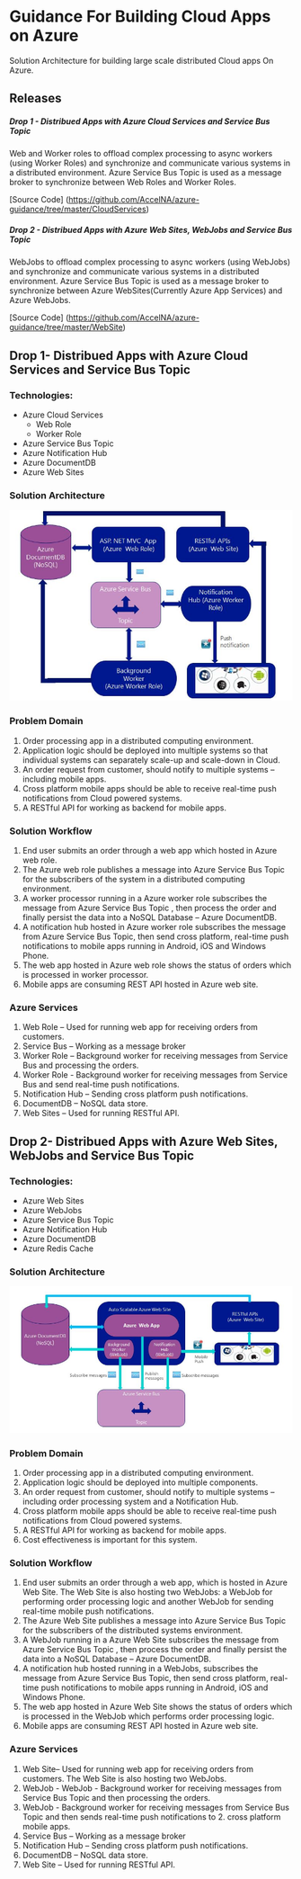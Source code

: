 # Guidance For Building Cloud Apps on Azure
Solution Architecture for building large scale distributed Cloud apps On Azure.

## Releases 

##### Drop 1 - Distribued Apps with Azure Cloud Services and Service Bus Topic

Web and Worker roles to offload complex processing to async workers (using Worker Roles) and synchronize and communicate various systems in a distributed environment. Azure Service Bus Topic is used as a message broker to synchronize between Web Roles and Worker Roles. 

[Source Code] (https://github.com/AccelNA/azure-guidance/tree/master/CloudServices)
 
##### Drop 2 - Distribued Apps with Azure Web Sites, WebJobs and Service Bus Topic

WebJobs to offload complex processing to async workers (using WebJobs) and synchronize and communicate various systems in a distributed environment. Azure Service Bus Topic is used as a message broker to synchronize between Azure WebSites(Currently Azure App Services) and Azure WebJobs.

[Source Code] (https://github.com/AccelNA/azure-guidance/tree/master/WebSite)

## Drop 1- Distribued Apps with Azure Cloud Services and Service Bus Topic

### Technologies:

* Azure Cloud Services
  * Web Role
  * Worker Role
* Azure Service Bus Topic
* Azure Notification Hub
* Azure DocumentDB
* Azure Web Sites

### Solution Architecture 

![alt tag](https://github.com/AccelNA/azure-guidance/blob/master/contents/azure-arch.JPG)

### Problem Domain
1. Order processing app in a distributed computing environment.
2. Application logic should be deployed into multiple systems so that individual systems can separately scale-up and scale-down in Cloud.
3. An order request from customer, should notify to multiple systems – including mobile apps.
4. Cross platform mobile apps should be able to receive real-time push notifications from Cloud powered systems. 
5. A RESTful API for working as backend for mobile apps.


### Solution Workflow

1. End user submits an order through a web app which hosted in Azure web role.
2. The Azure web role publishes a message into Azure Service Bus Topic for the subscribers of the system in a distributed computing environment.
3. A worker processor  running in a Azure worker role subscribes the message from Azure Service Bus Topic , then process the order and finally persist the data into a NoSQL Database – Azure DocumentDB.
4. A notification hub hosted in Azure worker role subscribes the message from Azure Service Bus Topic, then send cross platform, real-time push notifications to mobile apps running in Android, iOS and Windows Phone.
5. The web app hosted in Azure web role shows the status of orders which is processed in worker processor.
6. Mobile apps are consuming REST API hosted in Azure web site.

### Azure Services

1. Web Role – Used for running web app for receiving orders from customers.
2. Service Bus – Working as a message broker
3. Worker Role – Background worker for receiving messages from Service Bus and processing the orders.
4. Worker Role - Background worker for receiving messages from Service Bus and send real-time push notifications.
5. Notification Hub – Sending cross platform push notifications.
6. DocumentDB – NoSQL data store. 
7. Web Sites – Used for running RESTful API.

## Drop 2- Distribued Apps with Azure Web Sites, WebJobs and Service Bus Topic

### Technologies:

* Azure Web Sites
* Azure WebJobs
* Azure Service Bus Topic
* Azure Notification Hub
* Azure DocumentDB
* Azure Redis Cache


### Solution Architecture 

![alt tag](https://github.com/AccelNA/azure-guidance/blob/master/contents/azure-arch-webjobs.JPG)

### Problem Domain
1. Order processing app in a distributed computing environment.
2. Application logic should be deployed into multiple components.
3. An order request from customer, should notify to multiple systems – including order processing system and a Notification Hub.
4. Cross platform mobile apps should be able to receive real-time push notifications from Cloud powered systems. 
5. A RESTful API for working as backend for mobile apps.
6. Cost effectiveness is important for this system.


### Solution Workflow

1. End user submits an order through a web app, which is hosted in Azure Web Site. The Web Site is also hosting two WebJobs: a WebJob for performing order processing logic and another WebJob for sending real-time mobile push notifications.
2. The Azure Web Site publishes a message into Azure Service Bus Topic for the subscribers of the distributed systems environment.
3. A WebJob running in a Azure Web Site subscribes the message from Azure Service Bus Topic , then process the order and finally persist the data into a NoSQL Database – Azure DocumentDB.
4. A notification hub hosted running in a WebJobs, subscribes the message from Azure Service Bus Topic, then send cross platform, real-time push notifications to mobile apps running in Android, iOS and Windows Phone.
5. The web app hosted in Azure Web Site shows the status of orders which is processed in the WebJob which performs order processing logic.
6. Mobile apps are consuming REST API hosted in Azure web site.

### Azure Services

1. Web Site– Used for running web app for receiving orders from customers. The Web Site is also hosting two WebJobs.
2. WebJob -  WebJob - Background worker for receiving messages from Service Bus Topic and then processing the orders.
3. WebJob - Background worker for receiving messages from Service Bus Topic and then sends real-time push notifications to 2. cross platform mobile apps.
3. Service Bus – Working as a message broker
4. Notification Hub – Sending cross platform push notifications.
5. DocumentDB – NoSQL data store. 
6. Web Site – Used for running RESTful API.
